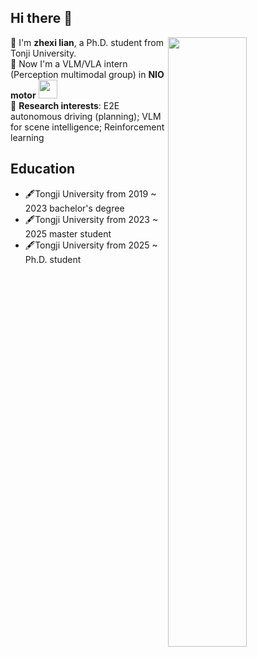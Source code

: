 ## Hi there 👋

<!--
**zhexilian/zhexilian** is a ✨ _special_ ✨ repository because its `README.md` (this file) appears on your GitHub profile.

Here are some ideas to get you started:

- 🔭 I’m currently working on ...
- 🌱 I’m currently learning ...
- 👯 I’m looking to collaborate on ...
- 🤔 I’m looking for help with ...
- 💬 Ask me about ...
- 📫 How to reach me: ...
- 😄 Pronouns: ...
- ⚡ Fun fact: ...
-->
<picture>
    <source media="(prefers-color-scheme: dark)" srcset="https://github-readme-stats-ouuan.vercel.app/api?username=zhexilian&theme=dark&show_icons=true">
    <img align="right" width="50%" src="https://github-readme-stats-ouuan.vercel.app/api?username=zhexilian&show_icons=true">
</picture>  

🤔 I'm **zhexi lian**, a Ph.D. student from Tonji University.  
🤔 Now I'm a VLM/VLA intern (Perception multimodal group) in **NIO motor**  <img src="https://private-user-images.githubusercontent.com/148358711/480039511-247be263-7984-4782-99b7-28355271d5bb.png?jwt=eyJ0eXAiOiJKV1QiLCJhbGciOiJIUzI1NiJ9.eyJpc3MiOiJnaXRodWIuY29tIiwiYXVkIjoicmF3LmdpdGh1YnVzZXJjb250ZW50LmNvbSIsImtleSI6ImtleTUiLCJleHAiOjE3NTU2OTcxOTYsIm5iZiI6MTc1NTY5Njg5NiwicGF0aCI6Ii8xNDgzNTg3MTEvNDgwMDM5NTExLTI0N2JlMjYzLTc5ODQtNDc4Mi05OWI3LTI4MzU1MjcxZDViYi5wbmc_WC1BbXotQWxnb3JpdGhtPUFXUzQtSE1BQy1TSEEyNTYmWC1BbXotQ3JlZGVudGlhbD1BS0lBVkNPRFlMU0E1M1BRSzRaQSUyRjIwMjUwODIwJTJGdXMtZWFzdC0xJTJGczMlMkZhd3M0X3JlcXVlc3QmWC1BbXotRGF0ZT0yMDI1MDgyMFQxMzM0NTZaJlgtQW16LUV4cGlyZXM9MzAwJlgtQW16LVNpZ25hdHVyZT1lZjhlMjNhNjcyNTI5NGQ3ZWI3MmU5YWQyYTYxNzk2YjJlYTE4MjQzZjM0MDMwNTNmNGIxMjQyOTJmMzFlYTczJlgtQW16LVNpZ25lZEhlYWRlcnM9aG9zdCJ9.Ym95ewj1FqXycgMawVt8h_2V1HC3ik235K-ImS-Wj68" width="30">  
🤔 **Research interests**: E2E autonomous driving (planning); VLM for scene intelligence; Reinforcement learning

## Education  
- 🖋️Tongji University from 2019 ~ 2023 bachelor's degree
- 🖋️Tongji University from 2023 ~ 2025 master student
- 🖋️Tongji University from 2025 ~  Ph.D. student
